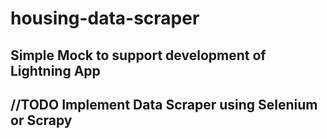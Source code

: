 # housing-data-scraper

## Simple Mock to support development of Lightning App
## //TODO Implement Data Scraper using Selenium or Scrapy
 
